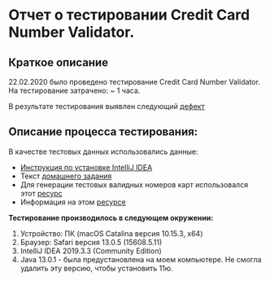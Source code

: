 # Отчет о тестировании Credit Card Number Validator.

## Краткое описание

22.02.2020 было проведено тестирование Credit Card Number Validator.
На тестирование затрачено: ~ 1 часа.

В результате тестирования выявлен следующий [дефект](https://github.com/viktoria-sap/homework2.1/issues/1)

## Описание процесса тестирования:
В качестве тестовых данных использовались данные:
* [Инструкция по установке IntelliJ IDEA](https://github.com/netology-code/javaqa-homeworks/blob/master/intro/idea.md)
* Текст [домашнего задания](https://github.com/netology-code/javaqa-homeworks/tree/master/intro)
* Для генерации тестовых валидных номеров карт использовался этот [ресурс](https://www.freeformatter.com/credit-card-number-generator-validator.html)
* Информация на этом [ресурсе](https://www.banki.ru/wikibank/nomer_bankovskoy_kartyi/)

**Тестирование производилось в следующем окружении:**
1. Устройство: ПК (macOS Catalina версия 10.15.3, x64)
1. Браузер: Safari версия 13.0.5 (15608.5.11)
1. IntelliJ IDEA 2019.3.3 (Community Edition)
1. Java 13.0.1 - была предустановлена на моем компьютере. Не смогла удалить эту версию, чтобы установить 11ю.

